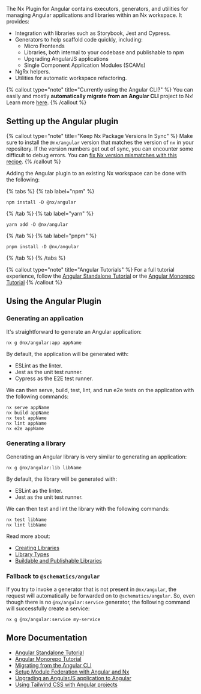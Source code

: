 The Nx Plugin for Angular contains executors, generators, and utilities for managing Angular applications and libraries
within an Nx workspace. It provides:

- Integration with libraries such as Storybook, Jest and Cypress.
- Generators to help scaffold code quickly, including:
  - Micro Frontends
  - Libraries, both internal to your codebase and publishable to npm
  - Upgrading AngularJS applications
  - Single Component Application Modules (SCAMs)
- NgRx helpers.
- Utilities for automatic workspace refactoring.

{% callout type="note" title="Currently using the Angular CLI?" %}
You can easily and mostly **automatically migrate from an Angular CLI** project to Nx! Learn
more [here](/recipes/angular/migration/angular).
{% /callout %}

## Setting up the Angular plugin

{% callout type="note" title="Keep Nx Package Versions In Sync" %}
Make sure to install the `@nx/angular` version that matches the version of `nx` in your repository. If the version
numbers get out of sync, you can encounter some difficult to debug errors. You
can [fix Nx version mismatches with this recipe](/recipes/tips-n-tricks/keep-nx-versions-in-sync).
{% /callout %}

Adding the Angular plugin to an existing Nx workspace can be done with the following:

{% tabs %}
{% tab label="npm" %}

```shell
npm install -D @nx/angular
```

{% /tab %}
{% tab label="yarn" %}

```shell
yarn add -D @nx/angular
```

{% /tab %}
{% tab label="pnpm" %}

```shell
pnpm install -D @nx/angular
```

{% /tab %}
{% /tabs %}

{% callout type="note" title="Angular Tutorials" %}
For a full tutorial experience, follow the [Angular Standalone Tutorial](/getting-started/tutorials/angular-standalone-tutorial) or the [Angular Monorepo Tutorial](/getting-started/tutorials/angular-monorepo-tutorial)
{% /callout %}

## Using the Angular Plugin

### Generating an application

It's straightforward to generate an Angular application:

```shell
nx g @nx/angular:app appName
```

By default, the application will be generated with:

- ESLint as the linter.
- Jest as the unit test runner.
- Cypress as the E2E test runner.

We can then serve, build, test, lint, and run e2e tests on the application with the following commands:

```shell
nx serve appName
nx build appName
nx test appName
nx lint appName
nx e2e appName
```

### Generating a library

Generating an Angular library is very similar to generating an application:

```shell
nx g @nx/angular:lib libName
```

By default, the library will be generated with:

- ESLint as the linter.
- Jest as the unit test runner.

We can then test and lint the library with the following commands:

```shell
nx test libName
nx lint libName
```

Read more about:

- [Creating Libraries](/concepts/more-concepts/creating-libraries)
- [Library Types](/concepts/more-concepts/library-types)
- [Buildable and Publishable Libraries](/concepts/more-concepts/buildable-and-publishable-libraries)

### Fallback to `@schematics/angular`

If you try to invoke a generator that is not present in `@nx/angular`, the request will automatically be forwarded on
to `@schematics/angular`. So, even though there is no `@nx/angular:service` generator, the following command will
successfully create a service:

```shell
nx g @nx/angular:service my-service
```

## More Documentation

- [Angular Standalone Tutorial](/getting-started/tutorials/angular-standalone-tutorial)
- [Angular Monorepo Tutorial](/getting-started/tutorials/angular-monorepo-tutorial)
- [Migrating from the Angular CLI](/recipes/angular/migration/angular)
- [Setup Module Federation with Angular and Nx](/concepts/module-federation/faster-builds-with-module-federation)
- [Upgrading an AngularJS application to Angular](/recipes/angular/migration/angularjs)
- [Using Tailwind CSS with Angular projects](/recipes/angular/using-tailwind-css-with-angular-projects)

